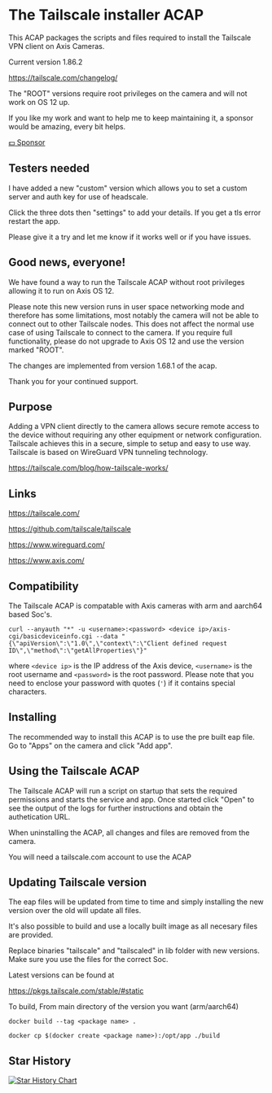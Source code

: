 # The Tailscale installer ACAP

This ACAP packages the scripts and files required to install the Tailscale VPN client on Axis Cameras.

Current version 1.86.2

https://tailscale.com/changelog/

The "ROOT" versions require root privileges on the camera and will not work on OS 12 up.

If you like my work and want to help me to keep maintaining it, a sponsor would be amazing, every bit helps.

[:dollar: Sponsor](https://github.com/sponsors/Mo3he)

## Testers needed

I have added a new "custom" version which allows you to set a custom server and auth key for use of headscale.

Click the three dots then "settings" to add your details.
If you get a tls error restart the app.

Please give it a try and let me know if it works well or if you have issues.

## Good news, everyone!

We have found a way to run the Tailscale ACAP without root privileges allowing it to run on Axis OS 12.

Please note this new version runs in user space networking mode and therefore has some limitations, most notably the camera will not be able to connect out to other Tailscale nodes.
This does not affect the normal use case of using Tailscale to connect to the camera.
If you require full functionality, please do not upgrade to Axis OS 12 and use the version marked "ROOT".

The changes are implemented from version 1.68.1 of the acap.

Thank you for your continued support.

## Purpose

Adding a VPN client directly to the camera allows secure remote access to the device without requiring any other equipment or network configuration.
Tailscale achieves this in a secure, simple to setup and easy to use way.
Tailscale is based on WireGuard VPN tunneling technology.

https://tailscale.com/blog/how-tailscale-works/

## Links

https://tailscale.com/

https://github.com/tailscale/tailscale 

https://www.wireguard.com/

https://www.axis.com/

## Compatibility

The Tailscale ACAP is compatable with Axis cameras with arm and aarch64 based Soc's.

```
curl --anyauth "*" -u <username>:<password> <device ip>/axis-cgi/basicdeviceinfo.cgi --data "{\"apiVersion\":\"1.0\",\"context\":\"Client defined request ID\",\"method\":\"getAllProperties\"}"
```

where `<device ip>` is the IP address of the Axis device, `<username>` is the root username and `<password>` is the root password. Please
note that you need to enclose your password with quotes (`'`) if it contains special characters.

## Installing

The recommended way to install this ACAP is to use the pre built eap file.
Go to "Apps" on the camera and click "Add app".


## Using the Tailscale ACAP

The Tailscale ACAP will run a script on startup that sets the required permissions and starts the service and app.
Once started click "Open" to see the output of the logs for further instructions and obtain the authetication URL.

When uninstalling the ACAP, all changes and files are removed from the camera.

You will need a tailscale.com account to use the ACAP

## Updating Tailscale version

The eap files will be updated from time to time and simply installing the new version over the old will update all files.

It's also possible to build and use a locally built image as all necesary files are provided.

Replace binaries "tailscale" and "tailscaled" in lib folder with new versions.
Make sure you use the files for the correct Soc.

Latest versions can be found at 

https://pkgs.tailscale.com/stable/#static


To build, 
From main directory of the version you want (arm/aarch64)

```
docker build --tag <package name> . 
```
```
docker cp $(docker create <package name>):/opt/app ./build 
```


## Star History

[![Star History Chart](https://api.star-history.com/svg?repos=Mo3he/Axis_Cam_Tailscale&type=Date)](https://www.star-history.com/#Mo3he/Axis_Cam_Tailscale&Date)


